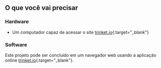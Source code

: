 ## O que você vai precisar

### Hardware

+ Um computador capaz de acessar o site [trinket.io](https://trinket.io){:target="_blank"}

### Software

Este projeto pode ser concluído em um navegador web usando a aplicação online [trinket.io](https://trinket.io){:target="_blank"}.